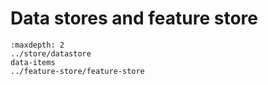 # Data stores and feature store


```{toctree}
:maxdepth: 2
../store/datastore
data-items
../feature-store/feature-store
```